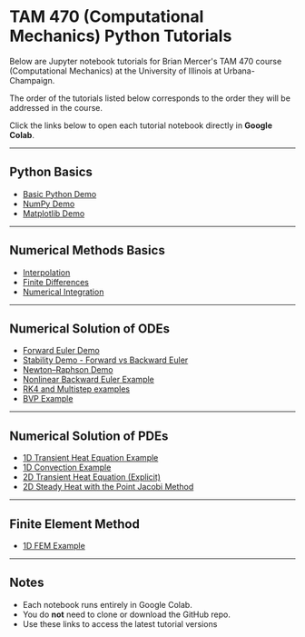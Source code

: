 # TAM 470 (Computational Mechanics) Python Tutorials

Below are Jupyter notebook tutorials for Brian Mercer's TAM 470 course (Computational Mechanics) at the University of Illinois at Urbana-Champaign.

The order of the tutorials listed below corresponds to the order they will be addressed in the course.

Click the links below to open each tutorial notebook directly in **Google Colab**.

---

## Python Basics
- [Basic Python Demo](https://colab.research.google.com/github/bmercer486/tam470-tutorials/blob/main/1-basic-python-demo.ipynb)  
- [NumPy Demo](https://colab.research.google.com/github/bmercer486/tam470-tutorials/blob/main/2-numpy-demo.ipynb)  
- [Matplotlib Demo](https://colab.research.google.com/github/bmercer486/tam470-tutorials/blob/main/3-matplotlib-demo.ipynb)

---

## Numerical Methods Basics
- [Interpolation](https://colab.research.google.com/github/bmercer486/tam470-tutorials/blob/main/python_interpolation.ipynb)
- [Finite Differences](https://colab.research.google.com/github/bmercer486/tam470-tutorials/blob/main/fd_converge.ipynb)
- [Numerical Integration](https://colab.research.google.com/github/bmercer486/tam470-tutorials/blob/main/quadrature_tutorial.ipynb)  

---

## Numerical Solution of ODEs
- [Forward Euler Demo](https://colab.research.google.com/github/bmercer486/tam470-tutorials/blob/main/forward_euler.ipynb)
- [Stability Demo - Forward vs Backward Euler](https://colab.research.google.com/github/bmercer486/tam470-tutorials/blob/main/stability_demo.ipynb)
- [Newton–Raphson Demo](https://colab.research.google.com/github/bmercer486/tam470-tutorials/blob/main/newton_raphson_demo.ipynb)
- [Nonlinear Backward Euler Example](https://colab.research.google.com/github/bmercer486/tam470-tutorials/blob/main/pendulum_nonlin.ipynb)  
- [RK4 and Multistep examples](https://colab.research.google.com/github/bmercer486/tam470-tutorials/blob/main/rk4_lf_ab2_bdf2.ipynb)  
- [BVP Example](https://colab.research.google.com/github/bmercer486/tam470-tutorials/blob/main/bvp_example.ipynb)  

---

## Numerical Solution of PDEs
- [1D Transient Heat Equation Example](https://colab.research.google.com/github/bmercer486/tam470-tutorials/blob/main/heat_1d_example.ipynb)
- [1D Convection Example](https://colab.research.google.com/github/bmercer486/tam470-tutorials/blob/main/convec_1d_example.ipynb)  
- [2D Transient Heat Equation (Explicit)](https://colab.research.google.com/github/bmercer486/tam470-tutorials/blob/main/heat_equation_2d_explicit.ipynb)  
- [2D Steady Heat with the Point Jacobi Method](https://colab.research.google.com/github/bmercer486/tam470-tutorials/blob/main/point_jacobi_example.ipynb)

---

## Finite Element Method
- [1D FEM Example](https://colab.research.google.com/github/bmercer486/tam470-tutorials/blob/main/fem_1d.ipynb)

---

## Notes
- Each notebook runs entirely in Google Colab.  
- You do **not** need to clone or download the GitHub repo.  
- Use these links to access the latest tutorial versions
